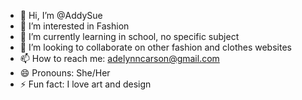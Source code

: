 - 👋 Hi, I’m @AddySue
- 👀 I’m interested in Fashion
- 🌱 I’m currently learning in school, no specific subject
- 💞️ I’m looking to collaborate on other fashion and clothes websites
- 📫 How to reach me: adelynncarson@gmail.com
- 😄 Pronouns: She/Her
- ⚡ Fun fact: I love art and design

<!---
AddySue/AddySue is a ✨ special ✨ repository because its `README.md` (this file) appears on your GitHub profile.
You can click the Preview link to take a look at your changes.
--->
